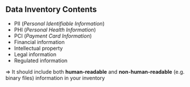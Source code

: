 ## Data Inventory Contents
- PII (*Personal Identifiable Information*)
- PHI (*Personal Health Information*)
- PCI (*Payment Card Information*)
- Financial information
- Intellectual property
- Legal information
- Regulated information

=> It should include both **human-readable** and **non-human-readable** (e.g. binary files) information in your inventory